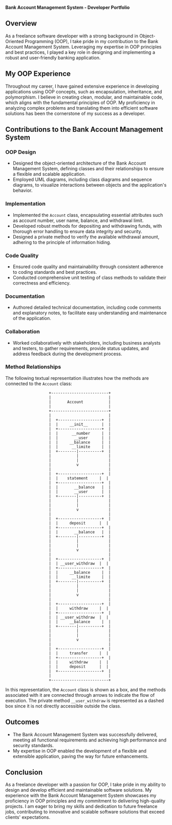 **Bank Account Management System - Developer Portfolio**

## Overview

As a freelance software developer with a strong background in Object-Oriented Programming (OOP), I take pride in my contribution to the Bank Account Management System. Leveraging my expertise in OOP principles and best practices, I played a key role in designing and implementing a robust and user-friendly banking application.

## My OOP Experience

Throughout my career, I have gained extensive experience in developing applications using OOP concepts, such as encapsulation, inheritance, and polymorphism. I believe in creating clean, modular, and maintainable code, which aligns with the fundamental principles of OOP. My proficiency in analyzing complex problems and translating them into efficient software solutions has been the cornerstone of my success as a developer.

## Contributions to the Bank Account Management System

### OOP Design

- Designed the object-oriented architecture of the Bank Account Management System, defining classes and their relationships to ensure a flexible and scalable application.
- Employed UML diagrams, including class diagrams and sequence diagrams, to visualize interactions between objects and the application's behavior.

### Implementation

- Implemented the `Account` class, encapsulating essential attributes such as account number, user name, balance, and withdrawal limit.
- Developed robust methods for depositing and withdrawing funds, with thorough error handling to ensure data integrity and security.
- Designed a private method to verify the available withdrawal amount, adhering to the principle of information hiding.

### Code Quality

- Ensured code quality and maintainability through consistent adherence to coding standards and best practices.
- Conducted comprehensive unit testing of class methods to validate their correctness and efficiency.

### Documentation

- Authored detailed technical documentation, including code comments and explanatory notes, to facilitate easy understanding and maintenance of the application.

### Collaboration

- Worked collaboratively with stakeholders, including business analysts and testers, to gather requirements, provide status updates, and address feedback during the development process.

### Method Relationships

The following textual representation illustrates how the methods are connected to the `Account` class:

```
                   +-------------------------+
                   |                         |
                   |       Account           |
                   |                         |
                   +-------------------------+
                   |                         |
                   |  +-------------------+  |
                   |  |     __init__      |  |
                   |  +-------------------+  |
                   |  |      __number     |  |
                   |  |       __user      |  |
                   |  |     __balance     |  |
                   |  |      __limite     |  |
                   |  +--------|----------+  |
                   |           |             |
                   |           |             |
                   |           v             |
                   |                         |
                   |  +-------------------+  |
                   |  |    statement     |  |
                   |  +-------------------+  |
                   |  |       __balance   |  |
                   |  |       __user      |  |
                   |  +--------|----------+  |
                   |           |             |
                   |           |             |
                   |           v             |
                   |                         |
                   |  +-------------------+  |
                   |  |     deposit      |  |
                   |  +-------------------+  |
                   |  |       __balance   |  |
                   |  +--------|----------+  |
                   |           |             |
                   |           |             |
                   |           v             |
                   |                         |
                   |  +-------------------+  |
                   |  | __user_withdraw  |  |
                   |  +-------------------+  |
                   |  |     __balance     |  |
                   |  |      __limite     |  |
                   |  +--------|----------+  |
                   |           |             |
                   |           |             |
                   |           v             |
                   |                         |
                   |  +-------------------+  |
                   |  |     withdraw     |  |
                   |  +-------------------+  |
                   |  | __user_withdraw  |  |
                   |  |     __balance     |  |
                   |  +--------|----------+  |
                   |           |             |
                   |           |             |
                   |           v             |
                   |                         |
                   |  +-------------------+  |
                   |  |     transfer     |  |
                   |  +-------------------+  |
                   |  |     withdraw     |  |
                   |  |     deposit      |  |
                   |  +-------------------+  |
                   |                         |
                   +-------------------------+
```

In this representation, the `Account` class is shown as a box, and the methods associated with it are connected through arrows to indicate the flow of execution. The private method `__user_withdraw` is represented as a dashed box since it is not directly accessible outside the class.

## Outcomes

- The Bank Account Management System was successfully delivered, meeting all functional requirements and achieving high performance and security standards.
- My expertise in OOP enabled the development of a flexible and extensible application, paving the way for future enhancements.

## Conclusion

As a freelance developer with a passion for OOP, I take pride in my ability to design and develop efficient and maintainable software solutions. My experience with the Bank Account Management System showcases my proficiency in OOP principles and my commitment to delivering high-quality projects. I am eager to bring my skills and dedication to future freelance jobs, contributing to innovative and scalable software solutions that exceed clients' expectations.